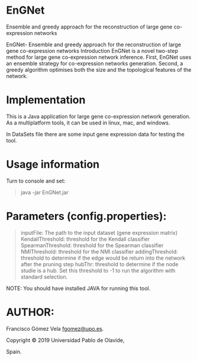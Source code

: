 # EnGNet
Ensemble and greedy approach for the reconstruction of large gene co-expression networks

EnGNet- Ensemble and greedy approach for the reconstruction of large gene co-expression networks
Introduction
EnGNet is a novel two-step method for large gene co-expression network inference. First, EnGNet uses an ensemble strategy for co-expression networks generation. Second, a greedy algorithm optimises both the size and the topological features of the network. 



# Implementation
This is a Java application for large gene co-expression network generation. As a multiplatform tools, it  can be used in linux, mac, and windows.

In DataSets file there are some input gene expression data for testing the tool.

# Usage information
Turn to console and set:

> java -jar EnGNet.jar 



# Parameters (config.properties):

> inputFile: The path to the input dataset (gene expression matrix)
> KendallThreshold: threshold for the Kendall classifier
> SpearmanThreshold: threshold for the Spearman classifier
> NMIThreshold: threshold for the NMI classifier
> addingThreshold: threshold to determine if the edge would be return into the network after the pruning step
> hubThr: threshold to determine if the node studie is a hub. Set this threshold to -1 to run the algorithm with standard selection.


NOTE: You should have installed JAVA for running this tool.



# AUTHOR:
Francisco Gómez Vela <fgomez@upo.es>.

Copyright © 2019 Universidad Pablo de Olavide, 

Spain.
